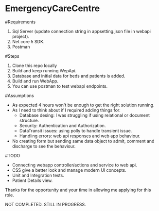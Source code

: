 # EmergencyCareCentre#Requirements1. Sql Server (update connection string in appsetting.json file in webapi project).2. Net core 5 SDK.3. Postman#Steps1. Clone this repo locally2. Build and keep running WepApi. 3. Database and initial data for beds and patients is added.4. Build and run WebApp.5. You can use postman to test webapi endpoints.#Assumptions- As expected 4 hours won't be enough to get the right solution running.- As I need to think about if I required adding things for:  - Database desing: I was struggling if using relational or document structure.  - Security: Authentication and Authorization.  - DataTransit issues: using polly to handle transient issue.  - Handling errors: web api responses and web app behaviour.  - No creating form but sending same data object to admit, comment and discharge to see the behaviour.  #TODO- Connecting webapp controller/actions and service to web api.- CSS give a better look and manage modern UI concepts.- Unit and Integration tests.- Patient Details view.Thanks for the opportunity and your time in allowing me applying for this role.NOT COMPLETED. STILL IN PROGRESS.